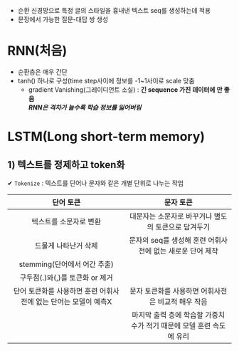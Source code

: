 - 순환 신경망으로 특정 글의 스타일을 흉내낸 텍스트 seq를 생성하는데 적용
- 문장에서 가능한 질문-대답 쌍 생성

# RNN(처음)
- 순환층은 매우 간단
- tanh() 하나로 구성(time step사이에 정보를 -1~1사이로 scale 맞춤
  - gradient Vanishing(그레이디언트 소실) : **긴 sequence 가진 데이터에 안 좋음**  
***RNN은 격차가 늘수록 학습 정보를 잃어버림***

# LSTM(Long short-term memory)
## 1) 텍스트를 정제하고 token화
✔ ```Tokenize``` : 텍스트를 단어나 문자와 같은 개별 단위로 나누는 작업  

|단어 토큰|문자 토큰|
|:---------:|:---------:|
|텍스트를 소문자로 변환|대문자는 소문자로 바꾸거나 별도의 토큰으로 담겨두기|
|드물게 나타난거 삭제|문자의 seq를 생성해 훈련 어휘사전에 없는 새로운 단어 제작|
|stemming(단어에서 어간 추출)||
|구두점(.)와(,)를 토큰화 or 제거||
|단어 토큰화를 사용하면 훈련 어휘사전에 없는 단어는 모델이 예측X|문자 토큰화를 사용하면 어휘사전은 비교적 매우 작음|
||마지막 출력 층에 학습할 가중치수가 적기 때문에 모델 훈련 속도에 유리
